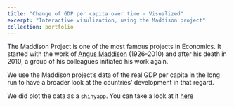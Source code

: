 ```yaml
---
title: "Change of GDP per capita over time - Visualized"
excerpt: "Interactive visulization, using the Maddison project"
collection: portfolio
---
```

  

The Maddison Project is one of the most famous projects in Economics. It
started with the work of [Angus
Maddison](http://www.ggdc.net/maddison/oriindex.htm) (1926-2010) and
after his death in 2010, a group of his colleagues initiated his work
again.

We use the Maddison project’s data of the real GDP per capita in the
long run to have a broader look at the countries’ development in that
regard.

We did plot the data as a `shinyapp`. You can take a look at it
[here](https://ahmed-elhefnawy.shinyapps.io/per_capita_over_time/)
